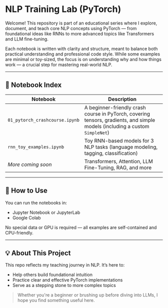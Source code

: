 # NLP Training Lab (PyTorch)

Welcome! This repository is part of an educational series where I explore, document, and teach core NLP concepts using PyTorch — from foundational ideas like RNNs to more advanced topics like Transformers and LLM fine-tuning.

Each notebook is written with clarity and structure, meant to balance both practical understanding and professional code style. While some examples are minimal or toy-sized, the focus is on understanding why and how things work — a crucial step for mastering real-world NLP.

---

## 🧠 Notebook Index

| Notebook                         | Description                                                                 |
|----------------------------------|-----------------------------------------------------------------------------|
| `01_pytorch_crashcourse.ipynb`  | A beginner-friendly crash course in PyTorch, covering tensors, gradients, and simple models (including a custom `SimpleNet`) |
| `rnn_toy_examples.ipynb`        | Toy RNN-based models for 3 NLP tasks (language modeling, tagging, classification) |
| *More coming soon*              | Transformers, Attention, LLM Fine-Tuning, RAG, and more |

---

## 🔧 How to Use

You can run the notebooks in:
- Jupyter Notebook or JupyterLab
- Google Colab

No special data or GPU is required — all examples are self-contained and CPU-friendly.

---

## 💡 About This Project

This repo reflects my teaching journey in NLP. It’s here to:
- Help others build foundational intuition
- Practice clear and effective PyTorch implementations
- Serve as a stepping stone to more complex topics

> Whether you're a beginner or brushing up before diving into LLMs, I hope you find something useful here.
